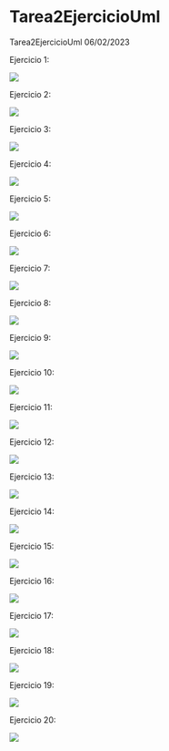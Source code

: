 # Tarea2EjercicioUml
Tarea2EjercicioUml 06/02/2023

Ejercicio 1:


<img src ="https://www.plantuml.com/plantuml/svg/ROvBZiCW343td09nW96YQ3OZZPGeazryfBc16r1AP73bmAAzJS_IYvKcJH5LMM3ZPvxTp04uH8VYRpUP8SZEyX2Hn3tA3zaH4ijFgNxDoAHUaIzxEJiJcDAZ4flgFrtWnvijf-dRD_dHXgXJSrsIrW_xoB1O2f1t00O_WNeCwI9e1arYIye1rTlxHWfFUugO9JtQmsoaM6FHvu0j8gdC-id87pWkl7ug6x-KAx6UndWT7Lu1"/>

Ejercicio 2:

<img src ="https://www.plantuml.com/plantuml/svg/ZP51JiCm44NtFiN8-ru05QcehK12b4KNhDru92QoFPNjI5o7it0nY4q6h1Y9ZPFyzpN_JxnBsSGyUQUUBoCE6HvDHZKVS0CdzfU8S0jw5lGYtrtHER8yWnSADd5SivCPo1E6N6nFPAt3p46CPtohP1enQhN4tq_a74RFIjwQ8gBgnj2fr1Waxg5C-iaxa0b6bRF9AOeMq9qliB_p-OfXGF7zkVBUHCT9rKTJeafQKA-6qFME2zbiuFUlsC8nmIkD30VyxlOFWwGSK_vu__fCnZBiES2sNcaxe-DIEmnsyfy0"/>

Ejercicio 3:

<img src ="https://www.plantuml.com/plantuml/svg/VPBFwjD04CVlUOeXzu3vIJq8Ickf8gGOMl4-tHtBocOdx9yUV0sVmAE77iH7o8kPfUqsMq9F4_X-PhCpdrqwZzQ7JXTV3Zz8UFYaMB2HMDm-u2ry7Su-Q8PtK3QOY7AAhDOnhHUlNaC5zQ9-K-O7_1562OpCy4iJP-a-7AefiVyUElGF3FTiFSLuYv8iWYGOVcliScuLFDj8DSG6hMIG2D-K4Ih3DkFOCICGR1pP4mer_3EnSKV7eD6MnMqZJJYYhOjB6Ni_6-UL3wbX6np5epGq74wMoZkwLa6YZ52BTZYxITIYSZ7uQD48XVVVxQZNIc1nhVdwqmYIOAEXjIYvJEYCXXJEMKZXZ8Hst1bfb0XETRscZ9sJOVY8Eb5J5PASOCD2vNTzuk138CCF1bwAItbYOBAIn2O5yQfMoNkK56nSZyFVg22jju8aQa-WMQ1MFn78mFiqmPLvUSfKaBqwiDT0qaWjoSZG_GS0"/>

Ejercicio 4:

<img src ="https://www.plantuml.com/plantuml/svg/bPBF3j904CRl-nGJpfBO6X5DD8I2n4IHo9NBi3lKDTlTPlySV1mUm8FX4VfYxWBR4AbDl3IJRtxpJVhDBfn7wqEZsDVZ3-8UAlGaBAeLxL5xYRLXpnAyWwrfZfRWFKno6mH13yIwCarhd2U54pZeZyI_8qWjkJJ0ZNRU1ivbTz7HetZvvdNFdAH-1egox87MoeOiNY6iBJv0yxytEQg35WZaiSK1sra_aT4dsrVfP_1efKf5KHP5FoA8AypaybELBETlPt3uWfwiH1M5ZKKjlOapQ-UbCb7wPfhk78FYvWLikikjMAAr9XKxbOR9fNfBXglkx2B1yeK-XnejktxZ7IeP18fqXtzatvDH2rhUuGsgcCz3TuVTBvSwQzTYzpjsyhvrYcv5LP-TqGKR4gFBO_RtkuwZ9vdFExQl13Qa3YoC1nr3yq8Tb6533tiAEP0z0MaUI7kBiO8FW_XqC9xREBz9FxiBY63Z2FsFIJbYmXQaHMZK7m00"/>

Ejercicio 5:

<img src ="https://www.plantuml.com/plantuml/svg/NOv12i8m44NtEKN83NGljDJYHbruWx49DMMIaMbceSN3U1OlPebQWfjXvlFUPwen0IS9gEWyk2xfndCdI9Dg28drHfiT-z6ehOVW4jEShDH3_V3JF5xFs6TbJx7tIMncwjXTX27lIzSH6E80fcXe12o3_TSNfRuBbdoB_ZgwgG02i4Saezh1wGFSShp-N2uIVr-kNBGIy0q0"/>

Ejercicio 6:

<img src ="https://www.plantuml.com/plantuml/svg/LOzDpe8m48Rtd6B21UZt6V0dCM7bJYJH2vHsr37jbBGbyLxkt78nIy82LhEOPvvvtpf4wUDWJNRfNgWYjEY3OvdD4mxGEDjvX2FaBVOKNRxOjPuiUf0z6aFQJT3DUOzX2LtnCR1sA-gSlX8lgHEgfmIDm5AH9UGuWN-Y46NnByHc9NpFag06GxoA1CtuJPdSf2ATD7GdbPJZXzFDVhSjgoghaNKg_GC0"/>

Ejercicio 7:

<img src ="https://www.plantuml.com/plantuml/svg/PO-zJiCm54RtFCMLHuO8rao944mG8SG0esDVu4gsR_2F149ziQvziJfMMYkjDvyZVqVkGvG-9ciQPMG885uy_w6A30B-6yXdP3jvx43SmHl-HXQ5FgBwbg0Ho94YxY1RGZlprdwIw-2sRSzsT-eyv_laEO160my_YMOMELXxQsv1mup6aEQmeQziolRDYkhsK_gIViaFAYQfYDtbP-gpWk-PlKOdjOJtfJ4UzXRzbVkehkHwT3fPSmG0"/>

Ejercicio 8:

<img src ="https://www.plantuml.com/plantuml/svg/SoWkIImgAStDuV9FoafDBb5mJ2ufJKpEpC_ZWhCKh1JSKfCp4XLIKXKoypA1GWgs2WPc-WP6-aO6HiRO5QPbvW5L6HfWLHMIMG0oGycr8Zcn32XuU7EU4fT3QbuAq240"/>

Ejercicio 9:

<img src ="https://www.plantuml.com/plantuml/svg/JSmnIaH1383X_fqYJEy5165bsK9msMBbOPit4nyZUObaCk8zF8N5gpp2N4n62wSAvF-IGt4qhnjFb-MLeiEnOZAT_WRSmbFRlRB27OIp2WBdWk4_7qr5MTUsOoSbhwpmF3-4ySDNb1n_U_jaqg5Twt8pzkjBtT17SKOdoyYGYA7ecvfJbvV5S63trTNw_f5Kq992GfYpn3oWKt7iXI2g5B9tZBbzIpyxVKHY4gSm7KXItVW7"/>

Ejercicio 10:

<img src ="https://www.plantuml.com/plantuml/svg/RP3DIWCn58NtynI7B8KMkvrLY-XAQn4NkamdLuqakMD-G15VpAqlPcwTmWIx6ZXVShuvMQUiOoxUTOFJAK7TMFBxo0c672xVYXrPuRC3iEKAgCSAz_IUMQBDICvPmwb9xzZrE5ykpwRegxlTlzAGiOlyKRyiVRD2DTrLX_IAXXTTxR313fOFpPRyo2rzik4WcQXOZXEkoxEEScOpvA9hHr2DiVavYI-Oew6WZSQ3-BO_tvxYF_OuP-8x_LXgLTiL5WieyTJWk5kXnqx7N7UD6XIw6P6pxQrJCtfP6mX_Z0AwDGLJlFi5"/>

Ejercicio 11:

<img src ="https://www.plantuml.com/plantuml/svg/ZPBFxX8n4CVl-nIJ7atuvRSOF9XeG8B6P8aRCDw7TYGrtSwcVpZu6Zw1HmySZ8-mBoODK7O1YQVPvFkPRcS-dVg0BiJ659ystqW6-A1PibLOd3_WDNpkzY4QXZSWAio4w2EpUKhBoVDB644vAL-9uG6_fDKI4zFzCCI3T1qtepwn_XeR35SCj-m2fNY9YXo28kX-6co6t2m6TecgY2qwnQ0GlcWhzG1R-80f8v1iFRaTIjtziQbnHTjeq8dYl94gRj6LnR4SUZzQ7tI8kM4PFQMZ35GSTux41Pthg50bg4RNxNqlgb7x5BntQAN6o-zMr1ejiJZLuVhp28fWOQ1sg5XazAw67DvQoE4T2RMsaWmg1A-Rrb1c_oN3yXPDfleg57d9bgKUtFMHWtUHB5yP61V7yi10RoMPpGhILPrMEReeMFWMkzz9GLwlU7vwUY5W1A8Ka9sj2GnBDFex0bbucuUvnSV_Wn_vmRC4Ts8K7HgcP5Lip5y0"/>

Ejercicio 12:

<img src ="https://www.plantuml.com/plantuml/svg/SoWkIImgAStDuKhEIImkLb1oBIufAaqkAIrAL5Aevd8-l3abCptVIi5G8IIreYIVooMn934vy_3cF2i50pqze6XcQcv1FfTlOabgKMPYJcenKAcUdfP2QbvfhW9CbAkMYuiBnMGb0v2Yuj8atLGaqNnTNR2CeHAAExYu75BpKe1k1000"/>

Ejercicio 13:

<img src ="https://www.plantuml.com/plantuml/svg/SoWkIImgAStDuUBoJyfAJIvH2CZFoKpFpyjNgERYgaM8bkQLW8GYh1GC5V9ASrEByhaY4MoGIYMOJYK59KCbXNnTNGKbOpqzhJWW7wGTA6u5DBquDLN1ZiiXDIy5Q2i0"/>

Ejercicio 14:

<img src ="https://www.plantuml.com/plantuml/svg/SoWkIImgAStDuSfFoafDBb48oC_9JC_FopUivghbWWkMvfM0H22qWfL2XAskeG626saBvA4fDu8gDq9LRWHMhekftXYgtXYi7gRS64Cvmeb664uqWPfXWcgd2GudcaALcw9OQOf3jHbKjHcAQZDa1y83Jo5VLrS17Zm1-SMfgGfssAIDy4iR8qd3vOqGyYO8UMpIflYbpP1Dvt98pKi19WG0"/>

Ejercicio 15:

<img src ="https://www.plantuml.com/plantuml/svg/VT2x3eCW50RWdQSuOOS8XCN4naTmrAL9BwHfevn4OJ9zzxRKYrZhfFp_nmcGT-xKEj_K1CyFSt5GO7s_eKNHaoTPXt8hZ39ltMVhzmifb1aJoRoiCf6ikHouZBaCdFrwDNWL_CZLFwu7hYEkvyF477fIfY30-iQqIAhvFz3fUG0PW-bU1NR6m66hblkrMjHJBtUcnxNUhUFfT0GKgE2S1aOLvyTt43XTSf8RU_LD_G80"/>

Ejercicio 16:

<img src ="https://www.plantuml.com/plantuml/svg/POv1IiOm44RtESNmxxs0OAc8efjQq0kaoTXEIJ9baa15F8ndSEUs5pCjMYt_Bfdt7dnrJ5fIzauzTYEQ12rAvA3VLCE-4uGhUCOviMg5F0fSJ-WSMTxlJzZdOFaStA4PD5Y4HXj2JnZI1ijxMhFvJssMBu_2g_nWYqSlP4gqV8PTULVgPncSRWfupNt64rmSVh_69Tp6j7o0qL5R3OO3LF_wUnfvIrlX7WCb5ZZ6CD2uRQz0rHXizkuR"/>

Ejercicio 17:

<img src ="https://www.plantuml.com/plantuml/svg/XL9DQzj04BtFhrXyB3YqLqD3dDIbXk0QwZymqaxI2VkXhdPBmVJ7z9XZoQrN_R6Erz8gI06VBC-yUU_DlBrf8uQOh86lrHFLKTroPTX7gl48Es-hG6gb3lGhUlZ4WUgQknUdLkVAWKpt_E2T7mgxxf-bu9KcHROnXDgtCk_IgGhhxczkOKEY6V34p8Bpy1i6_Rr15_5Oc5Qg_u8xRB1cZLfzBBLnxa2s-nFv3TiZvfwhu8-m_NQxAzq3nsIA_y5XaoeZNFsoA5NOQlPMB9CiepZ_UKMzUJhjY-48TzsBviV2kD4SVM0qKmdKFnAtt4lCxd1FjSoLPURtPKqkyiFeSXRI_02RFfC9RV4ydzY7xhcDQ6NaCzNVCIixSUrBU7s3siXDCgWpHjDFRrBsCGK6GZE7Z0SONw1QV5WelrpAxzNLkqN_DY37EEcL003EgDmlxV5vYDJQL1GUKLshWUfznhm9tbE8vAWcjLRNKCvHPfQdBv4wvoK3NsH9Vm4yv701Bdx6nGIxTVbY0GKDS4DE9sl-0m00"/>

Ejercicio 18:

<img src ="https://www.plantuml.com/plantuml/svg/TOv13i8W44Ntd89pkAgfTQKRumKcCAaOOCm0IKtZONe0Lnw1YrbJROh69VdlFQOA4JWcPuMo48BS4ZleHKsMMAxa4Rj8uYRUQvr0ix5vYCWanmszdfqT-TR4f4UjMoZvuOs2RtZU3wXY7doRx1mil-d5sgjJOYYw4mFwhxIyuCwgo4ydzM9Zyk0mCfNfnffBm5-yEQFSmvNuXKylzCGVkHhfvEmJ"/>

Ejercicio 19:

<img src ="https://www.plantuml.com/plantuml/svg/XLBDxX8n4B_tAIPxDFaJkHen4CIJ4IBh0yns1wpf1-bsZP7uC1mvS-FQ5xEbj2n8_9zsPpg_Z_cOTWwjwvLao-O7SGTVAMHwYrpuazwpJyI_8xo3Mf3Q6VQHEcx5xl8Oi_JB6LRx8zU28qo0TAyWntTKx0_B4l7Zp9xD_QaLMrDulXZLM2hXh7V6GWcJavPWRYbHlc9hQSMMGfXCVUwtQDaYE6fDpgM8rQJymGN3ELyI0zDp8ucdeJmOVQeUa0NwhH4yEIuz3ykunAw3DKg4a2BTTWdnN2nuzWV0Hf1r22XXvy-D53nIDYQOH3rWdKbKoFrH_uzwyk0bzsfq7QThKHRqS0fb8KABK5osSNlOYBAZ0VjAedOOrFrPaOqudVvk9OjMR2BdlwCMzgeFFs-kxmuDghUZqPiANbwW6iU_T6zHPqqGZ5b2ANx7C-XCvFx0MAeeo02i1eDAo3x6G3hMbp4ajV5JjHLPPqaJ9vZ1UyPItnTk4ykJMDmxo_tcnynrXR0fwRPNyYy0"/>

Ejercicio 20:

<img src ="https://www.plantuml.com/plantuml/svg/TP51IiOm48NtSueXIw55jrr81LsuA-85nZX889sK91L5F91ByGYzc0aD8VsXcq0otnlUHyOGoSTrjg0jXO0J--24lk0RoikJi-sDm-8aq8jbv8_8ydf9F6y_Mens9-D7YUpVMRJP_WIRmUJT9-jOSqUo0UzqN6cFdw48K4HGtIZiK5tt_PNALN30UmuyBxpz4ju2j4O5JcTjat3ZpHjdjAhjwmfwD1fm8X-DDWlXW-HKNPLXrzKoZGV0c3pIB_m3"/>

